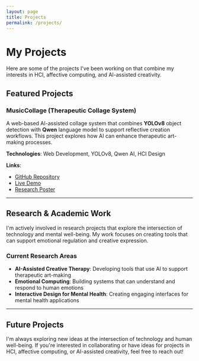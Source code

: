 ```yaml
---
layout: page
title: Projects
permalink: /projects/
---
```


# My Projects

Here are some of the projects I've been working on that combine my interests in HCI, affective computing, and AI-assisted creativity.

## Featured Projects

### MusicCollage (Therapeutic Collage System)

A web-based AI-assisted collage system that combines **YOLOv8** object detection with **Qwen** language model to support reflective creation workflows. This project explores how AI can enhance therapeutic art-making processes.

**Technologies**: Web Development, YOLOv8, Qwen AI, HCI Design

**Links**: 
- [GitHub Repository](https://github.com/eleveneigh/musiccollage)
- [Live Demo](https://example.com/musixcollage)
- [Research Poster](https://example.com/poster.pdf)

---

## Research & Academic Work

I'm actively involved in research projects that explore the intersection of technology and mental well-being. My work focuses on creating tools that can support emotional regulation and creative expression.

### Current Research Areas

- **AI-Assisted Creative Therapy**: Developing tools that use AI to support therapeutic art-making
- **Emotional Computing**: Building systems that can understand and respond to human emotions
- **Interactive Design for Mental Health**: Creating engaging interfaces for mental health applications

---

## Future Projects

I'm always exploring new ideas at the intersection of technology and human well-being. If you're interested in collaborating or have ideas for projects in HCI, affective computing, or AI-assisted creativity, feel free to reach out!

